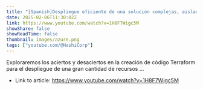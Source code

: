 ```yaml
---
title: "[Spanish]Despliegue eficiente de una solución complejas, aisladas y segura de Azure AI con Terraform"
date: 2025-02-06T11:30:02Z
link: https://www.youtube.com/watch?v=1H8F7Wigc5M
showShare: false
showReadTime: false
thumbnail: images/azure.png
tags: ["youtube.com/@HashiCorp"]
---
```

Exploraremos los aciertos y desaciertos en la creación de código Terraform para el despliegue de una gran cantidad de recursos ...

- Link to article: https://www.youtube.com/watch?v=1H8F7Wigc5M